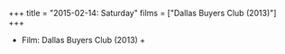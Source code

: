 +++
title = "2015-02-14: Saturday"
films = ["Dallas Buyers Club (2013)"]
+++


* Film: Dallas Buyers Club (2013) +
